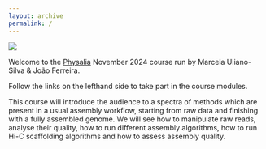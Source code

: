 ```yaml
---
layout: archive
permalink: /
---
```


![](/images/other/home_sloth.jpg)

Welcome to the [Physalia](https://www.physalia-courses.org/) November 2024 course run by Marcela Uliano-Silva & João Ferreira.

Follow the links on the lefthand side to take part in the course modules.


This course will introduce the audience to a spectra of methods which are present in a usual assembly workflow, starting from raw data and finishing with a fully assembled genome. We will see how to manipulate raw reads, analyse their quality, how to run different assembly algorithms, how to run Hi-C scaffolding algorithms and how to assess assembly quality.
